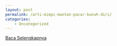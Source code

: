 ```yaml
---
layout: post
permalink: /arti-mimpi-mantan-pacar-bunuh-diri/
categories:
    - Uncategorized
---
```


[Baca Selengkapnya](/09)